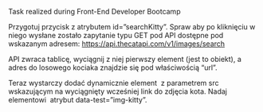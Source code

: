 Task realized during Front-End Developer Bootcamp

Przygotuj przycisk z atrybutem id=”searchKitty”. Spraw aby po kliknięciu w niego wysłane zostało zapytanie typu GET pod API dostępne pod wskazanym adresem:
https://api.thecatapi.com/v1/images/search 

API zwraca tablicę, wyciągnij z niej pierwszy element (jest to obiekt), a adres do losowego kociaka znajdzie się pod właściwością “url”.

Teraz wystarczy dodać dynamicznie element <img> z parametrem src wskazującym na wyciągnięty wcześniej link do zdjęcia kota. Nadaj elementowi <img> atrybut data-test=”img-kitty”.
